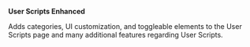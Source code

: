 **User Scripts Enhanced**

Adds categories, UI customization, and toggleable elements to the User Scripts page and many additional features regarding User Scripts.